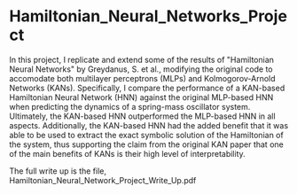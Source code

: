 # Hamiltonian_Neural_Networks_Project

In this project, I replicate and extend some of the results of "Hamiltonian Neural Networks" by Greydanus, S. et al., modifying the original code to accomodate both multilayer perceptrons (MLPs) and Kolmogorov-Arnold Networks (KANs). Specifically, I compare the performance of a KAN-based Hamiltonian Neural Network (HNN) against the original MLP-based HNN when predicting the dynamics of a spring-mass oscillator system. Ultimately, the KAN-based HNN outperformed the MLP-based HNN in all aspects. Additionally, the KAN-based HNN had the added benefit that it was able to be used to extract the exact symbolic solution of the Hamiltonian of the system, thus supporting the claim from the original KAN paper that one of the main benefits of KANs is their high level of interpretability.

The full write up is the file, Hamiltonian_Neural_Network_Project_Write_Up.pdf
